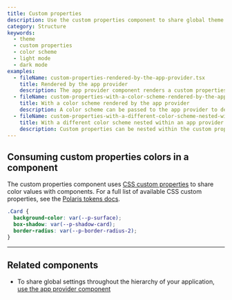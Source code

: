 ```yaml
---
title: Custom properties
description: Use the custom properties component to share global theme settings throughout the hierarchy of your application. Custom properties is included by default as a child of the [app provider component](https://polaris.shopify.com/components/app-provider) but can be used independently to apply a base color scheme to its children.
category: Structure
keywords:
  - theme
  - custom properties
  - color scheme
  - light mode
  - dark mode
examples:
  - fileName: custom-properties-rendered-by-the-app-provider.tsx
    title: Rendered by the app provider
    description: The app provider component renders a custom properties component with the default color scheme.
  - fileName: custom-properties-with-a-color-scheme-rendered-by-the-app-provider.tsx
    title: With a color scheme rendered by the app provider
    description: A color scheme can be passed to the app provider to determine what color scheme is globally applied to the application.
  - fileName: custom-properties-with-a-different-color-scheme-nested-within-an-app-provider.tsx
    title: With a different color scheme nested within an app provider
    description: Custom properties can be nested within the custom properties rendered by the app provider in order to override the color scheme at a local level.
---
```


## Consuming custom properties colors in a component

The custom properties component uses [CSS custom properties](https://developer.mozilla.org/en-US/docs/Web/CSS/--*) to share color values with components. For a full list of available CSS custom properties, see the [Polaris tokens docs](https://github.com/Shopify/polaris/tree/main/polaris-tokens#readme).

```scss
.Card {
  background-color: var(--p-surface);
  box-shadow: var(--p-shadow-card);
  border-radius: var(--p-border-radius-2);
}
```

---

## Related components

- To share global settings throughout the hierarchy of your application, [use the app provider component](https://polaris.shopify.com/components/app-provider)
